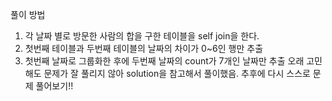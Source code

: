풀이 방법
​
1. 각 날짜 별로 방문한 사람의 합을 구한 테이블을 self join을 한다.
2. 첫번째 테이블과 두번째 테이블의 날짜의 차이가 0~6인 행만 추출
3. 첫번째 날짜로 그룹화한 후에 두번째 날짜의 count가 7개인 날짜만 추출
​
​
오래 고민해도 문제가 잘 풀리지 않아 solution을 참고해서 풀이했음. 추후에 다시 스스로 문제 풀어보기!!